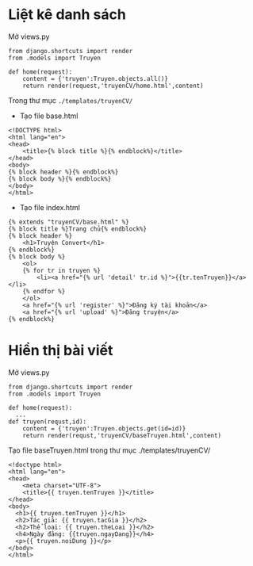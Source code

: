 # Liệt kê danh sách
Mở views.py
```
from django.shortcuts import render
from .models import Truyen

def home(request):
    content = {'truyen':Truyen.objects.all()}
    return render(request,'truyenCV/home.html',content)
```
Trong thư mục `./templates/truyenCV/`
* Tạo file base.html
```
<!DOCTYPE html>
<html lang="en">
<head>
    <title>{% block title %}{% endblock%}</title>
</head>
<body>
{% block header %}{% endblock%}
{% block body %}{% endblock%}
</body>
</html>
```
* Tạo file index.html 
```
{% extends "truyenCV/base.html" %}
{% block title %}Trang chủ{% endblock%}
{% block header %}
    <h1>Truyện Convert</h1>
{% endblock%}
{% block body %}
    <ol>
    {% for tr in truyen %}
        <li><a href="{% url 'detail' tr.id %}">{{tr.tenTruyen}}</a></li>
    {% endfor %}
    </ol>
    <a href="{% url 'register' %}">Đăng ký tài khoản</a>
    <a href="{% url 'upload' %}">Đăng truyện</a>
{% endblock%}
```

# Hiển thị bài viết
Mở views.py
```
from django.shortcuts import render
from .models import Truyen

def home(request):
  ...
def truyen(requst,id):
    content = {'truyen':Truyen.objects.get(id=id)}
    return render(requst,'truyenCV/baseTruyen.html',content)
```
Tạo file baseTruyen.html trong thư mục ./templates/truyenCV/
```
<!doctype html>
<html lang="en">
<head>
    <meta charset="UTF-8">
    <title>{{ truyen.tenTruyen }}</title>
</head>
<body>
  <h1>{{ truyen.tenTruyen }}</h1>
  <h2>Tác giả: {{ truyen.tacGia }}</h2>
  <h2>Thể loại: {{ truyen.theLoai }}</h2>
  <h4>Ngày đăng: {{truyen.ngayDang}}</h4>
  <p>{{ truyen.noiDung }}</p>
</body>
</html>
```
